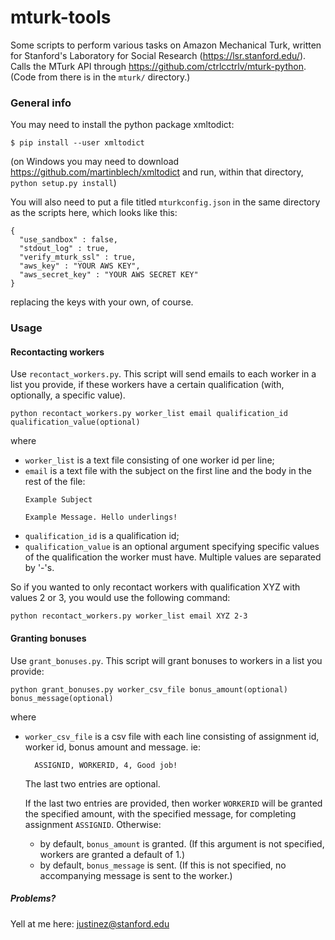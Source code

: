 mturk-tools
===========

Some scripts to perform various tasks on Amazon Mechanical Turk, written for Stanford's Laboratory for Social Research (https://lsr.stanford.edu/). Calls the MTurk API through https://github.com/ctrlcctrlv/mturk-python. (Code from there is in the `mturk/` directory.)

### General info

You may need to install the python package xmltodict:

` $ pip install --user xmltodict `

(on Windows you may need to download https://github.com/martinblech/xmltodict and run, within that directory, 
        `python setup.py install`)

You will also need to put a file titled `mturkconfig.json` in the same directory as the scripts here, which looks like this:


```
{
  "use_sandbox" : false,
  "stdout_log" : true,
  "verify_mturk_ssl" : true,
  "aws_key" : "YOUR AWS KEY",
  "aws_secret_key" : "YOUR AWS SECRET KEY"
}
```

replacing the keys with your own, of course. 

### Usage

#### Recontacting workers

Use `recontact_workers.py`. This script will send emails to each worker in a list you provide, if these workers have a certain qualification (with, optionally, a specific value).

```
python recontact_workers.py worker_list email qualification_id qualification_value(optional)
```

where

  + `worker_list` is a text file consisting of one worker id per line;
  + `email` is a text file with the subject on the first line and the body in the rest of the file:
    ```
    Example Subject
    
    Example Message. Hello underlings!
    ```
  + `qualification_id` is a qualification id;
  + `qualification_value` is an optional argument specifying specific values of the qualification the worker must have. Multiple values are separated by '-'s. 

So if you wanted to only recontact workers with qualification XYZ with values 2 or 3, you would use the following command:

```
python recontact_workers.py worker_list email XYZ 2-3
```

#### Granting bonuses

Use `grant_bonuses.py`. This script will grant bonuses to workers in a list you provide:

```
python grant_bonuses.py worker_csv_file bonus_amount(optional) bonus_message(optional)
```

where
  
  + `worker_csv_file` is a csv file with each line consisting of assignment id, worker id, bonus amount and message. ie:
    ```
      ASSIGNID, WORKERID, 4, Good job!
    ```
    The last two entries are optional.
    
    If the last two entries are provided, then worker `WORKERID` will be granted the specified amount, with the specified message, for completing assignment `ASSIGNID`. Otherwise:
    + by default, `bonus_amount` is granted. (If this argument is not specified, workers are granted a default of 1.)
    + by default, `bonus_message` is sent. (If this is not specified, no accompanying message is sent to the worker.)
    
    
##### Problems?

Yell at me here: justinez@stanford.edu
